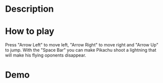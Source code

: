 # Description


# How to play
Press "Arrow Left" to move left, "Arrow Right" to move right and "Arrow Up" to jump. 
With the "Space Bar" you can make Pikachu shoot a lightning that will make his flying oponents disappear.

# Demo
